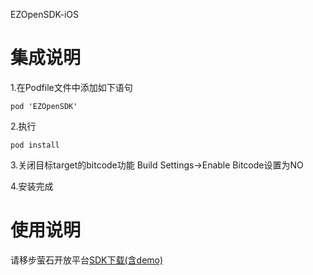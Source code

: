 EZOpenSDK-iOS

# 集成说明

1.在Podfile文件中添加如下语句
  ```
  pod 'EZOpenSDK'
  ```
2.执行
  ```
  pod install
  ```
3.关闭目标target的bitcode功能
  Build Settings->Enable Bitcode设置为NO
  
4.安装完成

# 使用说明

请移步萤石开放平台[SDK下载(含demo)](https://open.ys7.com/mobile/download.html?type=app)
